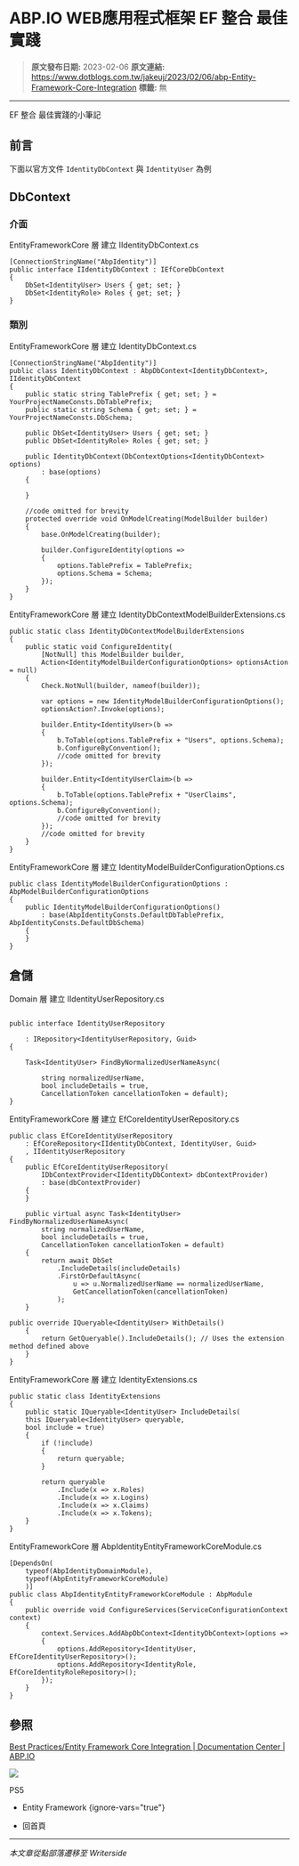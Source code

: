 # ABP.IO WEB應用程式框架 EF 整合 最佳實踐

> **原文發布日期:** 2023-02-06
> **原文連結:** https://www.dotblogs.com.tw/jakeuj/2023/02/06/abp-Entity-Framework-Core-Integration
> **標籤:** 無

---

EF 整合 最佳實踐的小筆記

## 前言

下面以官方文件 `IdentityDbContext` 與 `IdentityUser` 為例

## DbContext

### 介面

EntityFrameworkCore 層 建立 IIdentityDbContext.cs

```
[ConnectionStringName("AbpIdentity")]
public interface IIdentityDbContext : IEfCoreDbContext
{
    DbSet<IdentityUser> Users { get; set; }
    DbSet<IdentityRole> Roles { get; set; }
}
```

### 類別

EntityFrameworkCore 層 建立 IdentityDbContext.cs

```
[ConnectionStringName("AbpIdentity")]
public class IdentityDbContext : AbpDbContext<IdentityDbContext>, IIdentityDbContext
{
    public static string TablePrefix { get; set; } = YourProjectNameConsts.DbTablePrefix;
    public static string Schema { get; set; } = YourProjectNameConsts.DbSchema;

    public DbSet<IdentityUser> Users { get; set; }
    public DbSet<IdentityRole> Roles { get; set; }

    public IdentityDbContext(DbContextOptions<IdentityDbContext> options)
        : base(options)
    {

    }

    //code omitted for brevity
    protected override void OnModelCreating(ModelBuilder builder)
    {
        base.OnModelCreating(builder);

        builder.ConfigureIdentity(options =>
        {
            options.TablePrefix = TablePrefix;
            options.Schema = Schema;
        });
    }
}
```

EntityFrameworkCore 層 建立 IdentityDbContextModelBuilderExtensions.cs

```
public static class IdentityDbContextModelBuilderExtensions
{
    public static void ConfigureIdentity(
        [NotNull] this ModelBuilder builder,
        Action<IdentityModelBuilderConfigurationOptions> optionsAction = null)
    {
        Check.NotNull(builder, nameof(builder));

        var options = new IdentityModelBuilderConfigurationOptions();
        optionsAction?.Invoke(options);

        builder.Entity<IdentityUser>(b =>
        {
            b.ToTable(options.TablePrefix + "Users", options.Schema);
            b.ConfigureByConvention();
            //code omitted for brevity
        });

        builder.Entity<IdentityUserClaim>(b =>
        {
            b.ToTable(options.TablePrefix + "UserClaims", options.Schema);
            b.ConfigureByConvention();
            //code omitted for brevity
        });
        //code omitted for brevity
    }
}
```

EntityFrameworkCore 層 建立 IdentityModelBuilderConfigurationOptions.cs

```
public class IdentityModelBuilderConfigurationOptions : AbpModelBuilderConfigurationOptions
{
    public IdentityModelBuilderConfigurationOptions()
        : base(AbpIdentityConsts.DefaultDbTablePrefix, AbpIdentityConsts.DefaultDbSchema)
    {
    }
}
```

## 倉儲

Domain 層 建立 IIdentityUserRepository.cs

```

public interface IdentityUserRepository

    : IRepository<IdentityUserRepository, Guid>
{

    Task<IdentityUser> FindByNormalizedUserNameAsync(

        string normalizedUserName,
        bool includeDetails = true,
        CancellationToken cancellationToken = default);
}
```

EntityFrameworkCore 層 建立 EfCoreIdentityUserRepository.cs

```
public class EfCoreIdentityUserRepository
    : EfCoreRepository<IIdentityDbContext, IdentityUser, Guid>
    , IIdentityUserRepository
{
    public EfCoreIdentityUserRepository(
        IDbContextProvider<IIdentityDbContext> dbContextProvider)
        : base(dbContextProvider)
    {
    }

    public virtual async Task<IdentityUser> FindByNormalizedUserNameAsync(
        string normalizedUserName,
        bool includeDetails = true,
        CancellationToken cancellationToken = default)
    {
        return await DbSet
            .IncludeDetails(includeDetails)
            .FirstOrDefaultAsync(
                u => u.NormalizedUserName == normalizedUserName,
                GetCancellationToken(cancellationToken)
            );
    }

public override IQueryable<IdentityUser> WithDetails()
    {
        return GetQueryable().IncludeDetails(); // Uses the extension method defined above
    }
}
```

EntityFrameworkCore 層 建立 IdentityExtensions.cs

```
public static class IdentityExtensions
{
    public static IQueryable<IdentityUser> IncludeDetails(
    this IQueryable<IdentityUser> queryable,
    bool include = true)
    {
        if (!include)
        {
            return queryable;
        }

        return queryable
            .Include(x => x.Roles)
            .Include(x => x.Logins)
            .Include(x => x.Claims)
            .Include(x => x.Tokens);
    }
}
```

EntityFrameworkCore 層 AbpIdentityEntityFrameworkCoreModule.cs

```
[DependsOn(
    typeof(AbpIdentityDomainModule),
    typeof(AbpEntityFrameworkCoreModule)
    )]
public class AbpIdentityEntityFrameworkCoreModule : AbpModule
{
    public override void ConfigureServices(ServiceConfigurationContext context)
    {
        context.Services.AddAbpDbContext<IdentityDbContext>(options =>
        {
            options.AddRepository<IdentityUser, EfCoreIdentityUserRepository>();
            options.AddRepository<IdentityRole, EfCoreIdentityRoleRepository>();
        });
    }
}
```

## 參照

[Best Practices/Entity Framework Core Integration | Documentation Center | ABP.IO](https://docs.abp.io/zh-Hans/abp/latest/Best-Practices/Entity-Framework-Core-Integration)

![](https://card.psnprofiles.com/1/jakeuj.png)

PS5

* Entity Framework
{ignore-vars="true"}

* 回首頁

---

*本文章從點部落遷移至 Writerside*
